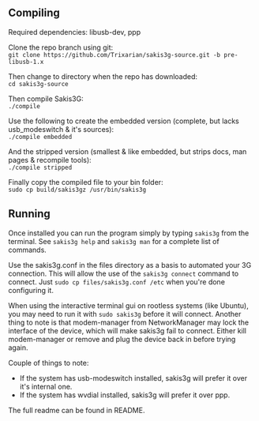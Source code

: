 Compiling
---------

Required dependencies: libusb-dev, ppp

Clone the repo branch using git:  
`git clone https://github.com/Trixarian/sakis3g-source.git -b pre-libusb-1.x`

Then change to directory when the repo has downloaded:  
`cd sakis3g-source`

Then compile Sakis3G:  
`./compile`

Use the following to create the embedded version (complete, but lacks usb_modeswitch & it's sources):  
`./compile embedded`

And the stripped version (smallest & like embedded, but strips docs, man pages & recompile tools):  
`./compile stripped`

Finally copy the compiled file to your bin folder:  
`sudo cp build/sakis3gz /usr/bin/sakis3g`


Running
-------

Once installed you can run the program simply by typing `sakis3g` from the terminal.
See `sakis3g help` and `sakis3g man` for a complete list of commands.

Use the sakis3g.conf in the files directory as a basis to automated your 3G connection. This will allow the use of the `sakis3g connect` command to connect. Just `sudo cp files/sakis3g.conf /etc` when you're done configuring it.

When using the interactive terminal gui on rootless systems (like Ubuntu), you may need to run it with `sudo sakis3g` before it will connect. Another thing to note is that modem-manager from NetworkManager may lock the interface of the device, which will make sakis3g fail to connect. Either kill modem-manager or remove and plug the device back in before trying again.

Couple of things to note:
* If the system has usb-modeswitch installed, sakis3g will prefer it over it's internal one.
* If the system has wvdial installed, sakis3g will prefer it over ppp.  

The full readme can be found in README.
